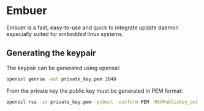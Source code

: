 # Embuer

Embuer is a fast, easy-to-use and quick to integrate update daemon especially suited for *embedded* linux systems.

## Generating the keypair

The keypair can be generated using openssl:

```sh
openssl genrsa -out private_key.pem 2048
```

From the private key the public key must be generated in PEM format:

```sh
openssl rsa -in private_key.pem -pubout -outform PEM -RSAPublicKey_out -out public_key_pkcs1.pem
```
